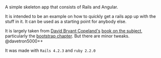 A simple skeleton app that consists of Rails and Angular.

It is intended to be an example on how to quickly get a rails app up with the stuff in it. It can be used as a 
starting point for anybody else. 

It is largely taken from [David Bryant Copeland's](http://naildrivin5.com/) [book on the subject](http://angular-rails.com), particularly the 
[bootstrap chapter](http://angular-rails.com/bootstrap.html). But there are minor tweaks. @davetron5000++

It was made with `Rails 4.2.3` and `ruby 2.2.0`